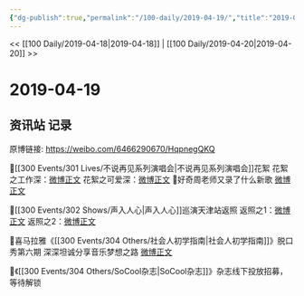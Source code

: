```yaml
---
{"dg-publish":true,"permalink":"/100-daily/2019-04-19/","title":"2019-04-19"}
---
```



<< [[100 Daily/2019-04-18\|2019-04-18]] | [[100 Daily/2019-04-20\|2019-04-20]] >>

# 2019-04-19

## 资讯站 记录

原博链接: https://weibo.com/6466290670/HqpnegQKQ

🌿[[300 Events/301 Lives/不说再见系列演唱会\|不说再见系列演唱会]]花絮
花絮之工作深：[微博正文](https://m.weibo.cn/6466290670/4362869367204615)
花絮之可爱深：[微博正文](https://m.weibo.cn/6466290670/4362889743649345)
🌿好奇周老师又录了什么新歌
[微博正文](https://m.weibo.cn/6466290670/4362916956452089)

🌿[[300 Events/302 Shows/声入人心\|声入人心]]巡演天津站返照
返照之1：[微博正文](https://m.weibo.cn/6466290670/4362885767191666)
返照之2：[微博正文](https://m.weibo.cn/6466290670/4362887088499020)

🌿喜马拉雅《[[300 Events/304 Others/社会人初学指南\|社会人初学指南]]》脱口秀第六期
深深坦诚分享音乐梦想之路
[微博正文](https://m.weibo.cn/6466290670/4362889835875069)

🌿《[[300 Events/304 Others/SoCool杂志\|SoCool杂志]]》杂志线下投放招募，等待解锁
[](https://m.weibo.cn/6625048664/4362902775102701)
